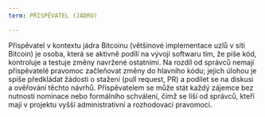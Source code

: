 ```yaml
---
term: PŘISPĚVATEL (JÁDRO)

---
```

Přispěvatel v kontextu jádra Bitcoinu (většinové implementace uzlů v síti Bitcoin) je osoba, která se aktivně podílí na vývoji softwaru tím, že píše kód, kontroluje a testuje změny navržené ostatními. Na rozdíl od správců nemají přispěvatelé pravomoc začleňovat změny do hlavního kódu; jejich úlohou je spíše předkládat žádosti o stažení (pull request, PR) a podílet se na diskusi a ověřování těchto návrhů. Přispěvatelem se může stát každý zájemce bez nutnosti nominace nebo formálního schválení, čímž se liší od správců, kteří mají v projektu vyšší administrativní a rozhodovací pravomoci.